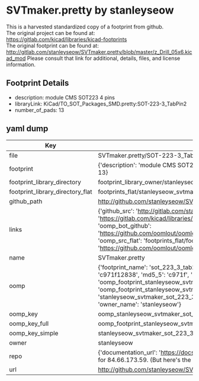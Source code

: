 # SVTmaker.pretty by stanleyseow  
This is a harvested standardized copy of a footprint from github.  
The original project can be found at:  
https://gitlab.com/kicad/libraries/kicad-footprints  
The original footprint can be found at:
http://gitlab.com/stanleyseow/SVTmaker.pretty/blob/master/z_Drill_05x6.kicad_mod
Please consult that link for additional, details, files, and license information.  
## Footprint Details
* description: module CMS SOT223 4 pins  
* libraryLink: KiCad/TO_SOT_Packages_SMD.pretty:SOT-223-3_TabPin2  
* number_of_pads: 13  
## yaml dump  
| Key | Value |  
| --- | --- |  
| file | SVTmaker.pretty/SOT-223-3_Tab2_thermal.kicad_mod |  
| footprint | {'description': 'module CMS SOT223 4 pins', 'libraryLink': 'KiCad/TO_SOT_Packages_SMD.pretty:SOT-223-3_TabPin2', 'number_of_pads': 13} |  
| footprint_library_directory | footprint_library_owner/stanleyseow_SVTmaker.pretty |  
| footprint_library_directory_flat | footprints_flat/stanleyseow_svtmaker_sot_223_3_tab2_thermal/working |  
| github_path | http://github.com/stanleyseow/SVTmaker.pretty/blob/master/SOT-223-3_Tab2_thermal.kicad_mod |  
| links | {'github_src': 'http://gitlab.com/stanleyseow/SVTmaker.pretty/blob/master/z_Drill_05x6.kicad_mod', 'github_src_repo': 'https://gitlab.com/kicad/libraries/kicad-footprints', 'oomp_bot': 'footprints/stanleyseow_svtmaker_sot_223_3_tab2_thermal/working', 'oomp_bot_github': 'https://github.com/oomlout/oomlout_oomp_footprint_bot/tree/main/footprints/stanleyseow_svtmaker_sot_223_3_tab2_thermal/working', 'oomp_src_flat': 'footprints_flat/footprints_flat/stanleyseow_svtmaker_sot_223_3_tab2_thermal/working', 'oomp_src_flat_github': 'https://github.com/oomlout/oomlout_oomp_footprint_src/tree/main/footprints_flat/stanleyseow_svtmaker_sot_223_3_tab2_thermal/working'} |  
| name | SVTmaker.pretty |  
| oomp | {'footprint_name': 'sot_223_3_tab2_thermal', 'library_name': 'svtmaker', 'md5': 'c971f1283852f3c336b7884b792cfd36', 'md5_10': 'c971f12838', 'md5_5': 'c971f', 'md5_6': 'c971f1', 'oomp_key': 'oomp_stanleyseow_svtmaker_sot_223_3_tab2_thermal', 'oomp_key_extra': 'oomp_footprint_stanleyseow_svtmaker_sot_223_3_tab2_thermal', 'oomp_key_full': 'oomp_footprint_stanleyseow_svtmaker_sot_223_3_tab2_thermal_c971f1', 'oomp_key_simple': 'stanleyseow_svtmaker_sot_223_3_tab2_thermal', 'original_filename': 'SVTmaker.pretty/SOT-223-3_Tab2_thermal.kicad_mod', 'owner_name': 'stanleyseow'} |  
| oomp_key | oomp_stanleyseow_svtmaker_sot_223_3_tab2_thermal |  
| oomp_key_full | oomp_footprint_stanleyseow_svtmaker_sot_223_3_tab2_thermal |  
| oomp_key_simple | stanleyseow_svtmaker_sot_223_3_tab2_thermal |  
| owner | stanleyseow |  
| repo | {'documentation_url': 'https://docs.github.com/rest/overview/resources-in-the-rest-api#rate-limiting', 'message': "API rate limit exceeded for 84.66.173.59. (But here's the good news: Authenticated requests get a higher rate limit. Check out the documentation for more details.)"} |  
| url | http://github.com/stanleyseow/SVTmaker.pretty |  

